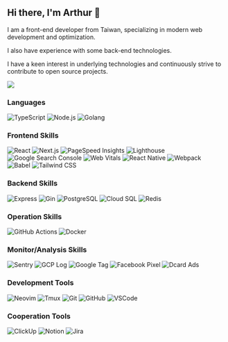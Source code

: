 ## Hi there, I'm Arthur 👋

I am a front-end developer from Taiwan, specializing in modern web development and optimization.

I also have experience with some back-end technologies. 

I have a keen interest in underlying technologies and continuously strive to contribute to open source projects.


<a href="https://profile-fxfwhmre4-arthur-mountain.vercel.app/home">
  <img src="https://skillicons.dev/icons?i=ts,react,next,tailwind,nodejs,go,docker" />
</a>


### Languages

![TypeScript](https://img.shields.io/badge/-Typescript-3178C6?style=for-the-badge&logo=typescript&logoColor=white)
![Node.js](https://img.shields.io/badge/-Node.js-339933?style=for-the-badge&logo=node.js&logoColor=white)
![Golang](https://img.shields.io/badge/-Golang-00ADD8?style=for-the-badge&logo=go&logoColor=white)
<!-- 
![Lua](https://img.shields.io/badge/-Lua-2C2D72?style=for-the-badge&logo=lua&logoColor=white)
![Haskell](https://img.shields.io/badge/-Haskell-5D4F85?style=for-the-badge&logo=haskell&logoColor=white)
![Kotlin](https://img.shields.io/badge/-Kotlin-0095D5?style=for-the-badge&logo=kotlin&logoColor=white) 
![Java](https://img.shields.io/badge/-Java-007396?style=for-the-badge&logo=java&logoColor=white)
![YAML](https://img.shields.io/badge/-YAML-000000?style=for-the-badge&logo=yaml&logoColor=white)
-->

### Frontend Skills

![React](https://img.shields.io/badge/-React-61DAFB?style=for-the-badge&logo=react&logoColor=white)
![Next.js](https://img.shields.io/badge/-Next.js-000000?style=for-the-badge&logo=next.js&logoColor=white)
![PageSpeed Insights](https://img.shields.io/badge/-PageSpeed%20Insights-4285F4?style=for-the-badge&logo=google&logoColor=white)
![Lighthouse](https://img.shields.io/badge/-Lighthouse-F44B21?style=for-the-badge&logo=lighthouse&logoColor=white)
![Google Search Console](https://img.shields.io/badge/-Google%20Search%20Console-4285F4?style=for-the-badge&logo=google-search-console&logoColor=white)
![Web Vitals](https://img.shields.io/badge/-Web%20Vitals-4285F4?style=for-the-badge&logo=google&logoColor=white)
![React Native](https://img.shields.io/badge/-React%20Native-61DAFB?style=for-the-badge&logo=react&logoColor=white)
![Webpack](https://img.shields.io/badge/-Webpack-8DD6F9?style=for-the-badge&logo=webpack&logoColor=white)
![Babel](https://img.shields.io/badge/-Babel-F9DC3E?style=for-the-badge&logo=babel&logoColor=white)
![Tailwind CSS](https://img.shields.io/badge/-Tailwind%20CSS-38B2AC?style=for-the-badge&logo=tailwind-css&logoColor=white)
<!--
![ESLint](https://img.shields.io/badge/-ESLint-4B32C3?style=for-the-badge&logo=eslint&logoColor=white)
![Prettier](https://img.shields.io/badge/-Prettier-F7B93E?style=for-the-badge&logo=prettier&logoColor=white)
![Nx](https://img.shields.io/badge/-Nx-143055?style=for-the-badge&logo=nx&logoColor=white)
![Sass](https://img.shields.io/badge/-Sass-CC6699?style=for-the-badge&logo=sass&logoColor=white)
-->

### Backend Skills

![Express](https://img.shields.io/badge/-Express-000000?style=for-the-badge&logo=express&logoColor=white)
![Gin](https://img.shields.io/badge/-Gin-00ADD8?style=for-the-badge&logo=go&logoColor=white)
![PostgreSQL](https://img.shields.io/badge/-PostgreSQL-336791?style=for-the-badge&logo=postgresql&logoColor=white)
![Cloud SQL](https://img.shields.io/badge/-Cloud%20SQL-4285F4?style=for-the-badge&logo=google-cloud&logoColor=white)
![Redis](https://img.shields.io/badge/-Redis-DC382D?style=for-the-badge&logo=redis&logoColor=white)
<!--
![MySQL](https://img.shields.io/badge/-MySQL-4479A1?style=for-the-badge&logo=mysql&logoColor=white)
![MongoDB](https://img.shields.io/badge/-MongoDB-47A248?style=for-the-badge&logo=mongodb&logoColor=white)
-->

### Operation Skills

![GitHub Actions](https://img.shields.io/badge/-Github%20Actions-2088FF?style=for-the-badge&logo=github%20actions&logoColor=white)
![Docker](https://img.shields.io/badge/-Docker-2496ED?style=for-the-badge&logo=docker&logoColor=white)

### Monitor/Analysis Skills

![Sentry](https://img.shields.io/badge/-Sentry-362D59?style=for-the-badge&logo=sentry&logoColor=white)
![GCP Log](https://img.shields.io/badge/-GCP%20Log-4285F4?style=for-the-badge&logo=google-cloud&logoColor=white)
![Google Tag](https://img.shields.io/badge/-Google%20Tag-246FDB?style=for-the-badge&logo=google-tag-manager&logoColor=white)
![Facebook Pixel](https://img.shields.io/badge/-Facebook%20Pixel-1877F2?style=for-the-badge&logo=facebook&logoColor=white)
![Dcard Ads](https://img.shields.io/badge/-Dcard%20Ads-0052CC?style=for-the-badge&logo=dcard&logoColor=white)

### Development Tools

![Neovim](https://img.shields.io/badge/-Neovim-57A143?style=for-the-badge&logo=neovim&logoColor=white)
![Tmux](https://img.shields.io/badge/-Tmux-1BB91F?style=for-the-badge&logo=tmux&logoColor=white)
![Git](https://img.shields.io/badge/-Git-F05032?style=for-the-badge&logo=git&logoColor=white)
![GitHub](https://img.shields.io/badge/-GitHub-181717?style=for-the-badge&logo=github&logoColor=white)
![VSCode](https://img.shields.io/badge/-VSCode-007ACC?style=for-the-badge&logo=visual-studio-code&logoColor=white)

### Cooperation Tools

![ClickUp](https://img.shields.io/badge/-ClickUp-7B68EE?style=for-the-badge&logo=clickup&logoColor=white)
![Notion](https://img.shields.io/badge/-Notion-000000?style=for-the-badge&logo=notion&logoColor=white)
![Jira](https://img.shields.io/badge/-Jira-0052CC?style=for-the-badge&logo=jira&logoColor=white)

<!-- ### 📫 How to reach me: -->
